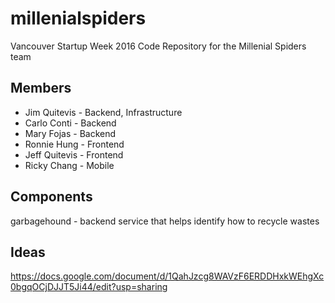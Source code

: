 # millenialspiders
Vancouver Startup Week 2016 Code Repository for the Millenial Spiders team

## Members
* Jim Quitevis - Backend, Infrastructure
* Carlo Conti - Backend
* Mary Fojas - Backend
* Ronnie Hung - Frontend
* Jeff Quitevis - Frontend
* Ricky Chang - Mobile

## Components
garbagehound - backend service that helps identify how to recycle wastes

## Ideas
https://docs.google.com/document/d/1QahJzcg8WAVzF6ERDDHxkWEhgXc0bgqOCjDJJT5Ji44/edit?usp=sharing

